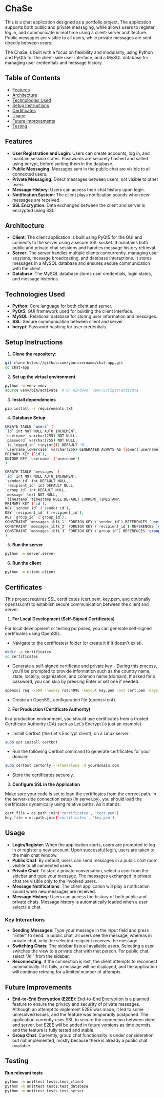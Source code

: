 # ChaSe

This is a chat application designed as a portfolio project. The application supports both public and private messaging, while allows users to register, log in, and communicate in real time using a client-server architecture. Public messages are visible to all users, while private messages are sent directly between users.

The ChaSe is built with a focus on flexibility and modularity, using Python and PyQt5 for the client-side user interface, and a MySQL database for managing user credentials and message history.


## Table of Contents

- [Features](#features)
- [Architecture](#architecture)
- [Technologies Used](#technologies-used)
- [Setup Instructions](#setup-instructions)
- [Certificates](#certificates)
- [Usage](#usage)
- [Future Improvements](#future-improvements)
- [Testing](#testing)


## Features

- **User Registration and Login**: Users can create accounts, log in, and maintain session states. Passwords are securely hashed and salted using bcrypt, before sorting them in the database.
- **Public Messaging**: Messages sent in the public chat are visible to all connected users.
- **Private Messaging**: Direct messages between users, not visible to other users.
- **Message History**: Users can access their chat history upon login.
- **Notification System**: The client plays notification sounds when new messages are received.
- **SSL Encryption**: Data exchanged between the client and server is encrypted using SSL.
  

## Architecture

- **Client**: The client application is built using PyQt5 for the GUI and connects to the server using a secure SSL socket. It maintains both public and private chat sessions and handles message history retrieval.
- **Server**: The server handles multiple clients concurrently, managing user sessions, message broadcasting, and database interactions. It stores messages in a MySQL database and ensures secure communication with the client.
- **Database**: The MySQL database stores user credentials, login states, and message histories.

## Technologies Used

- **Python**: Core language for both client and server.
- **PyQt5**: GUI framework used for building the client interface.
- **MySQL**: Relational database for storing user information and messages.
- **SSL**: Secure communication between client and server.
- **bcrypt**: Password hashing for user credentials.


## Setup Instructions

1. **Clone the repository**:

```sh
git clone https://github.com/yourusername/chat-app.git
cd chat-app
```

2. **Set up the virtual environment**

```sh
python -m venv venv
source venv/bin/activate  # On Windows: venv\Scripts\activate
```

3. **Install dependencies**

```sh
pip install -r requirements.txt
```

4. **Database Setup**

```sh
CREATE TABLE `users` (
`id` int NOT NULL AUTO_INCREMENT,
`username` varchar(255) NOT NULL,
`password` varchar(255) NOT NULL,
`is_logged_in` tinyint(1) DEFAULT '0',
`username_lowercase` varchar(255) GENERATED ALWAYS AS (lower(`username`)) STORED,
PRIMARY KEY (`id`),
UNIQUE KEY `username` (`username`)
)

CREATE TABLE `messages` (
`id` int NOT NULL AUTO_INCREMENT,
`sender_id` int DEFAULT NULL,
`recipient_id` int DEFAULT NULL,
`group_id` int DEFAULT NULL,
`message` text NOT NULL,
`timestamp` timestamp NULL DEFAULT CURRENT_TIMESTAMP,
PRIMARY KEY (`id`),
KEY `sender_id` (`sender_id`),
KEY `recipient_id` (`recipient_id`),
KEY `group_id` (`group_id`),
CONSTRAINT `messages_ibfk_1` FOREIGN KEY (`sender_id`) REFERENCES `users` (`id`) ON DELETE CASCADE,
CONSTRAINT `messages_ibfk_2` FOREIGN KEY (`recipient_id`) REFERENCES `users` (`id`) ON DELETE CASCADE,
CONSTRAINT `messages_ibfk_3` FOREIGN KEY (`group_id`) REFERENCES `groups` (`id`) ON DELETE CASCADE
)
```

5. **Run the server**

```sh
python -m server.server
```

6. **Run the client**

```sh
python -m client.client
```

## Certificates

This project requires SSL certificates (cert.pem, key.pem, and optionally openssl.cnf) to establish secure communication between the client and server.

1. **For Local Development (Self-Signed Certificates)**

For local development or testing purposes, you can generate self-signed certificates using OpenSSL.

- Navigate to the certificates/ folder (or create it if it doesn't exist).

```sh
mkdir -p certificates
cd certificates
```

- Generate a self-signed certificate and private key - During this process, you'll be prompted to provide information such as the country name, state, locality, organization, and common name (domain).
If asked for a password, you can skip by pressing Enter or set one if needed.

```sh
openssl req -x509 -newkey rsa:4096 -keyout key.pem -out cert.pem -days 365
```

- Create an OpenSSL configuration file (openssl.cnf).

2. **For Production (Certificate Authority)**

In a production environment, you should use certificates from a trusted Certificate Authority (CA) such as Let's Encrypt (is just an example).

- Install Certbot (the Let's Encrypt client), on a Linux server:

```sh
sudo apt install certbot
```

- Run the following Certbot command to generate certificates for your domain:

```sh
sudo certbot certonly --standalone -d yourdomain.com
```
- Store the certificates securely.

3. **Configure SSL in the Application**

Make sure your code is set to load the certificates from the correct path. In the server-side connection setup (in server.py), you should load the certificates dynamically using relative paths. As it stands:

```sh
cert_file = os.path.join('certificates', 'cert.pem')
key_file = os.path.join('certificates', 'key.pem')
```

## Usage

- **Login/Register**: When the application starts, users are prompted to log in or register a new account. Upon successful login, users are taken to the main chat window.
- **Public Chat**: By default, users can send messages in a public chat room visible to all connected users.
- **Private Chat**: To start a private conversation, select a user from the sidebar and type your message. The messages exchanged in private chat are visible only to the involved users.
- **Message Notifications**: The client application will play a notification sound when new messages are received.
- **Message History**: Users can access the history of both public and private chats. Message history is automatically loaded when a user selects a chat.


### Key Interactions

- **Sending Messages**: Type your message in the input field and press "Enter" to send. In public chat, all users see the message, whereas in private chat, only the selected recipient receives the message.
- **Switching Chats**: The sidebar lists all available users. Selecting a user switches the view to a private chat with that person. For public chat, select "All" from the sidebar.
- **Reconnecting**: If the connection is lost, the client attempts to reconnect automatically. If it fails, a message will be displayed, and the application will continue retrying for a limited number of attempts.


## Future Improvements

- **End-to-End Encryption (E2EE)**: End-to-End Encryption is a planned feature to ensure the privacy and security of private messages. Although an attempt to implement E2EE was made, it led to some unresolved issues, and the feature was temporarily postponed. The application currently uses SSL to secure the connection between client and server, but E2EE will be added in future versions as time permits and the feature is fully tested and stable.
- **Group Chat**: Currently, group chat functionality is under consideration but not implemented, mostly because there is already a public chat available.


## Testing

**Run relevant tests**

```sh
python -m unittest tests.test_client
python -m unittest tests.test_database
python -m unittest tests.test_server
```